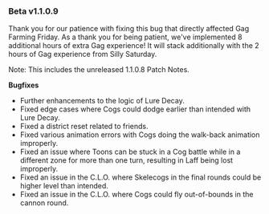 ### Beta v1.1.0.9

Thank you for our patience with fixing this bug that directly affected Gag Farming Friday. As a thank you for being patient, we've implemented 8 additional hours of extra Gag experience! It will stack additionally with the 2 hours of Gag experience from Silly Saturday.

Note: This includes the unreleased 1.1.0.8 Patch Notes.

**Bugfixes**
- Further enhancements to the logic of Lure Decay.
- Fixed edge cases where Cogs could dodge earlier than intended with Lure Decay.
- Fixed a district reset related to friends.
- Fixed various animation errors with Cogs doing the walk-back animation improperly.
- Fixed an issue where Toons can be stuck in a Cog battle while in a different zone for more than one turn, resulting in Laff being lost improperly.
- Fixed an issue in the C.L.O. where Skelecogs in the final rounds could be higher level than intended.
- Fixed an issue in the C.L.O. where Cogs could fly out-of-bounds in the cannon round.

